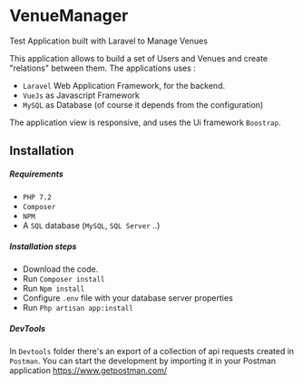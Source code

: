 # VenueManager
Test Application built with Laravel to Manage Venues

This application allows to build a set of Users and Venues and create "relations" between them.
The applications uses :
- `Laravel` Web Application Framework, for the backend.
- `VueJs` as Javascript Framework
- `MySQL` as Database (of course it depends from the configuration)

The application view is responsive, and uses the Ui framework `Boostrap`.

## Installation 

##### Requirements

- `PHP 7.2`
- `Composer`
- `NPM`
-  A `SQL` database (`MySQL`, `SQL Server` ..)

##### Installation steps

- Download the code.
- Run `Composer install`
- Run `Npm install`
- Configure `.env` file with your database server properties
- Run `Php artisan app:install`

##### DevTools
In `Devtools` folder there's an export of a collection of api requests created in `Postman`.
You can start the development by importing it in your Postman application <https://www.getpostman.com/>
